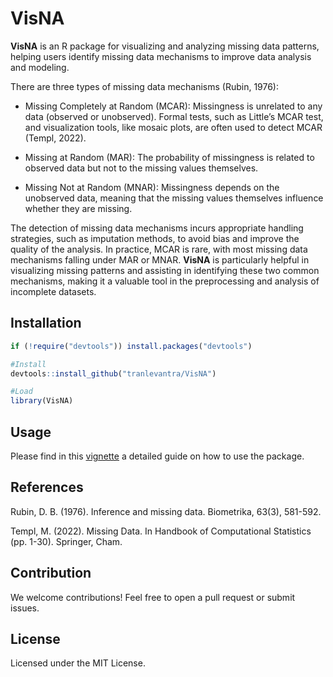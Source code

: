 VisNA
================

**VisNA** is an R package for visualizing and analyzing missing data
patterns, helping users identify missing data mechanisms to improve data
analysis and modeling.

There are three types of missing data mechanisms (Rubin, 1976):

- Missing Completely at Random (MCAR): Missingness is unrelated to any
  data (observed or unobserved). Formal tests, such as Little’s MCAR
  test, and visualization tools, like mosaic plots, are often used to
  detect MCAR (Templ, 2022).

- Missing at Random (MAR): The probability of missingness is related to
  observed data but not to the missing values themselves.

- Missing Not at Random (MNAR): Missingness depends on the unobserved
  data, meaning that the missing values themselves influence whether
  they are missing.

The detection of missing data mechanisms incurs appropriate handling
strategies, such as imputation methods, to avoid bias and improve the
quality of the analysis. In practice, MCAR is rare, with most missing
data mechanisms falling under MAR or MNAR. **VisNA** is particularly
helpful in visualizing missing patterns and assisting in identifying
these two common mechanisms, making it a valuable tool in the
preprocessing and analysis of incomplete datasets.

## Installation

``` r
if (!require("devtools")) install.packages("devtools")

#Install
devtools::install_github("tranlevantra/VisNA")

#Load
library(VisNA)
```

## Usage

Please find in this
[vignette](https://tranlevantra.github.io/VisNA/vignettes.html) a
detailed guide on how to use the package.

## References

Rubin, D. B. (1976). Inference and missing data. Biometrika, 63(3),
581-592.

Templ, M. (2022). Missing Data. In Handbook of Computational Statistics
(pp. 1-30). Springer, Cham.

## Contribution

We welcome contributions! Feel free to open a pull request or submit
issues.

## License

Licensed under the MIT License.
